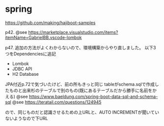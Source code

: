 # spring
https://github.com/making/hajiboot-samples

p42. 
@see https://marketplace.visualstudio.com/items?itemName=GabrielBB.vscode-lombok

p47.
追加の方法がよくわからないので、環境構築からやり直しました。
以下3つをDependenciesに追記
- Lombok
- JDBC API
- H2 Database

JPA付近p.72で気づいたけど、前の所もきっと同じ
tableがschema.sqlで作成したものと出来杉のテーブルで別のもの(既にあるテーブルだから勝手に名前をかえる)
@see https://www.baeldung.com/spring-boot-data-sql-and-schema-sql
@see https://teratail.com/questions/124945

ので、同じものだと認識させるための上URLと、AUTO INCREMENTが聞いていないようなので下URL


